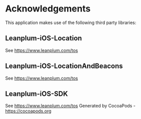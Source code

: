 # Acknowledgements
This application makes use of the following third party libraries:

## Leanplum-iOS-Location

See https://www.leanplum.com/tos

## Leanplum-iOS-LocationAndBeacons

See https://www.leanplum.com/tos

## Leanplum-iOS-SDK

See https://www.leanplum.com/tos
Generated by CocoaPods - https://cocoapods.org
